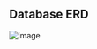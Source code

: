 ## Database ERD 
![image](https://user-images.githubusercontent.com/93586279/194755207-61b1ee9d-758d-44da-b112-ca4cb71f5192.png)

